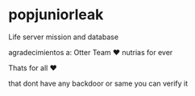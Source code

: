 # popjuniorleak


Life server mission and database

agradecimientos a: Otter Team ❤️ nutrias for ever

Thats for all ❤️

that dont have any backdoor or same you can verify it
